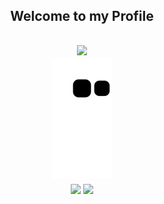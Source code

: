 <h2 align="center">Welcome to my Profile<h2>
  <div align="center">
<img src="https://spotify-github-profile.vercel.app/api/view?uid=qd2tk4ozstw4tr5m0scksklhq&cover_image=true&theme=novatorem&bar_color=53b14f&bar_color_cover=true">
  </div>
<div align="center"><img src="https://github.com/Tamicktom/Tamicktom/blob/output/github-contribution-grid-snake.svg"></div>
<div align="center">
  <img src=https://github-readme-stats.vercel.app/api?username=Tamicktom&show_icons=true&hide_border=true&count_private=true&theme=github_dark&hide=stars,prs,issues,contribs&/> 
  <img src=https://github-readme-stats.vercel.app/api/top-langs/?username=Tamicktom&show_icons=true&hide_border=true&count_private=true&theme=github_dark&layout=compact&/> 
</div>
<!--
<div align="center">
<img src="https://count.getloli.com/get/@:Tamicktom?theme=gelbooru">
</div>
-->
